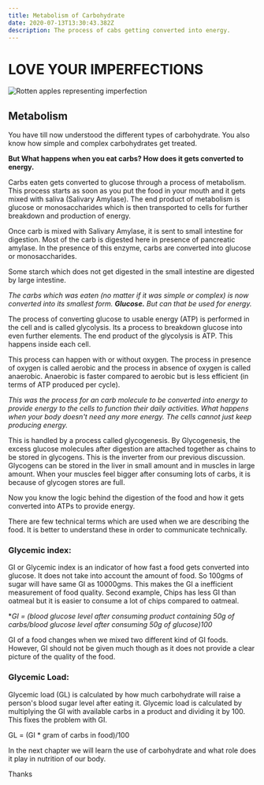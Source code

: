```yaml
---
title: Metabolism of Carbohydrate
date: 2020-07-13T13:30:43.382Z
description: The process of cabs getting converted into energy.
---
```

# LOVE YOUR IMPERFECTIONS

![Rotten apples representing imperfection](/img/isabella-and-louisa-fischer-9_5z24t0dfa-unsplash.jpg "Love your imperfection")

## Metabolism

You have till now understood the different types of carbohydrate. You also know how simple and complex carbohydrates get treated.

**But What happens when you eat carbs? How does it gets converted to energy.**

Carbs eaten gets converted to glucose through a process of metabolism. This process starts as soon as you put the food in your mouth and it gets mixed with saliva (Salivary Amylase). The end product of metabolism is glucose or monosaccharides which is then transported to cells for further breakdown and production of energy.

Once carb is mixed with Salivary Amylase, it is sent to small intestine for digestion. Most of the carb is digested here in presence of pancreatic amylase. In the presence of this enzyme, carbs are converted into glucose or monosaccharides.

Some starch which does not get digested in the small intestine are digested by large intestine.

*The carbs which was eaten (no matter if it was simple or complex) is now converted into its smallest form. **Glucose.** But can that be used for energy.*

The process of converting glucose to usable energy (ATP) is performed in the cell and is called glycolysis. Its a process to breakdown glucose into even further elements. The end product of the glycolysis is ATP. This happens inside each cell.

This process can happen with or without oxygen. The process in presence of oxygen is called aerobic and the process in absence of oxygen is called anaerobic. Anaerobic is faster compared to aerobic but is less efficient (in terms of ATP produced per cycle).

*This was the process for an carb molecule to be converted into energy to provide energy to the cells to function their daily activities. What happens when your body doesn't need any more energy. The cells cannot just keep producing energy.*

This is handled by a process called glycogenesis. By Glycogenesis, the excess glucose molecules after digestion are attached together as chains to be stored in glycogens. This is the inverter from our previous discussion. Glycogens can be stored in the liver in small amount and in muscles in large amount. When your muscles feel bigger after consuming lots of carbs, it is because of glycogen stores are full.

Now you know the logic behind the digestion of the food and how it gets converted into ATPs to provide energy.

There are few technical terms which are used when we are describing the food. It is better to understand these in order to communicate technically.

### Glycemic index:

GI or Glycemic index is an indicator of how fast a food gets converted into glucose. It does not take into account the amount of food. So 100gms of sugar will have same GI as 10000gms. This makes the GI a inefficient measurement of food quality. Second example, Chips has less GI than oatmeal but it is easier to consume a lot of chips compared to oatmeal.



**GI = (blood glucose level after consuming product containing 50g of carbs/blood glucose level after consuming 50g of glucose)*100**

GI of a food changes when we mixed two different kind of GI foods. However, GI should not be given much though as it does not provide a clear picture of the quality of the food.

### Glycemic Load:

Glycemic load (GL) is calculated by how much carbohydrate will raise a person's blood sugar level after eating it. Glycemic load is calculated by multiplying the GI with available carbs in a product and dividing it by 100. This fixes the problem with GI.

GL = (GI * gram of carbs in food)/100

In the next chapter we will learn the use of carbohydrate and what role does it play in nutrition of our body.

Thanks